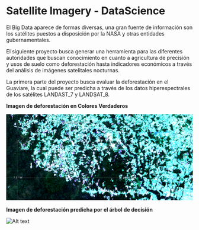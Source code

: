 # Satellite Imagery - DataScience

El Big Data aparece de formas diversas, una gran fuente de información son los satélites puestos a disposición por la NASA y otras entidades gubernamentales.

El siguiente proyecto busca generar una herramienta para las diferentes autoridades que buscan conocimiento en cuanto a agricultura de precisión y usos de suelo como deforestación hasta indicadores económicos a través del análisis de imágenes satelitales nocturnas.

La primera parte del proyecto busca evaluar la deforestación en el Guaviare, la cual puede ser predicha a través de los datos hiperespectrales de los satélites LANDAST_7 y LANDSAT_8.

**Imagen de deforestación en Colores Verdaderos**

![Alt text](img/True-Color-Guaviare.PNG?raw=true "Imagen True - Color - Guaviare")

**Imagen de deforestación predicha por el árbol de decisión**

![Alt text](img/Deforestación-Guaviare.PNG?raw=true "Imagen False - Color - Guaviare")

